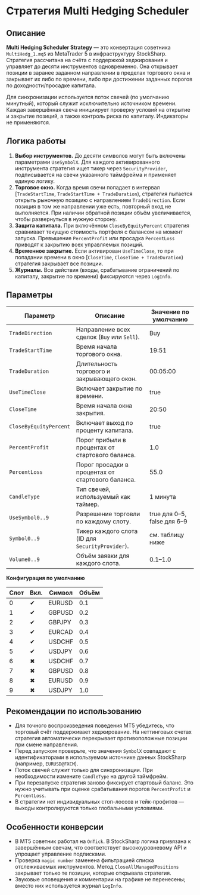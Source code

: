 # Стратегия Multi Hedging Scheduler

## Описание
**Multi Hedging Scheduler Strategy** — это конвертация советника `MultiHedg_1.mq5` из MetaTrader 5 в инфраструктуру StockSharp. Стратегия рассчитана на счёта с поддержкой хеджирования и управляет до десяти инструментов одновременно. Она открывает позиции в заранее заданном направлении в пределах торгового окна и закрывает их либо по времени, либо при достижении заданных порогов по доходности/просадке капитала.

Для синхронизации используется поток свечей (по умолчанию минутный), который служит исключительно источником времени. Каждая завершённая свеча инициирует проверку условий на открытие и закрытие позиций, а также контроль риска по капиталу. Индикаторы не применяются.

## Логика работы
1. **Выбор инструментов.** До десяти символов могут быть включены параметрами `UseSymbolX`. Для каждого активированного инструмента стратегия ищет тикер через `SecurityProvider`, подписывается на свечи указанного таймфрейма и применяет единую логику.
2. **Торговое окно.** Когда время свечи попадает в интервал [`TradeStartTime`, `TradeStartTime + TradeDuration`), стратегия пытается открыть рыночную позицию с направлением `TradeDirection`. Если позиция в том же направлении уже есть, повторный вход не выполняется. При наличии обратной позиции объём увеличивается, чтобы развернуться в нужную сторону.
3. **Защита капитала.** При включённом `CloseByEquityPercent` стратегия сравнивает текущую стоимость портфеля с балансом на момент запуска. Превышение `PercentProfit` или просадка `PercentLoss` приводят к закрытию всех управляемых позиций.
4. **Временное закрытие.** Если активирован `UseTimeClose`, то при попадании времени в окно [`CloseTime`, `CloseTime + TradeDuration`) стратегия закрывает все позиции.
5. **Журналы.** Все действия (входы, срабатывание ограничений по капиталу, закрытие по времени) фиксируются через `LogInfo`.

## Параметры
| Параметр | Описание | Значение по умолчанию |
|----------|----------|-----------------------|
| `TradeDirection` | Направление всех сделок (`Buy` или `Sell`). | Buy |
| `TradeStartTime` | Время начала торгового окна. | 19:51 |
| `TradeDuration` | Длительность торгового и закрывающего окон. | 00:05:00 |
| `UseTimeClose` | Включает закрытие по времени. | true |
| `CloseTime` | Время начала окна закрытия. | 20:50 |
| `CloseByEquityPercent` | Включает выход по проценту капитала. | true |
| `PercentProfit` | Порог прибыли в процентах от стартового баланса. | 1.0 |
| `PercentLoss` | Порог просадки в процентах от стартового баланса. | 55.0 |
| `CandleType` | Тип свечей, используемый как таймер. | 1 минута |
| `UseSymbol0..9` | Разрешение торговли по каждому слоту. | true для 0–5, false для 6–9 |
| `Symbol0..9` | Тикер каждого слота (ID для `SecurityProvider`). | см. таблицу ниже |
| `Volume0..9` | Объём заявки для каждого слота. | 0.1–1.0 |

**Конфигурация по умолчанию**

| Слот | Вкл. | Символ | Объём |
|------|------|--------|-------|
| 0 | ✔ | EURUSD | 0.1 |
| 1 | ✔ | GBPUSD | 0.2 |
| 2 | ✔ | GBPJPY | 0.3 |
| 3 | ✔ | EURCAD | 0.4 |
| 4 | ✔ | USDCHF | 0.5 |
| 5 | ✔ | USDJPY | 0.6 |
| 6 | ✖ | USDCHF | 0.7 |
| 7 | ✖ | GBPUSD | 0.8 |
| 8 | ✖ | EURUSD | 0.9 |
| 9 | ✖ | USDJPY | 1.0 |

## Рекомендации по использованию
- Для точного воспроизведения поведения MT5 убедитесь, что торговый счёт поддерживает хеджирование. На неттинговых счетах стратегия автоматически перекрывает противоположные позиции при смене направления.
- Перед запуском проверьте, что значения `SymbolX` совпадают с идентификаторами в используемом источнике данных StockSharp (например, `EURUSD@FXCM`).
- Поток свечей служит только для синхронизации. При необходимости измените `CandleType` на другой таймфрейм.
- При перезапуске стратегия заново фиксирует стартовый баланс. Это нужно учитывать при оценке срабатывания порогов `PercentProfit` и `PercentLoss`.
- В стратегии нет индивидуальных стоп-лоссов и тейк-профитов — выходы контролируются только глобальными условиями.

## Особенности конверсии
- В MT5 советник работал на `OnTick`. В StockSharp логика привязана к завершённым свечам, что соответствует высокоуровневому API и упрощает управление подписками.
- Проверка `magic number` заменена фильтрацией списка отслеживаемых инструментов. Метод `CloseAllManagedPositions` закрывает только те позиции, которые открывала стратегия.
- Звуковые оповещения и комментарии на графике не перенесены; вместо них используется журнал `LogInfo`.
